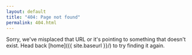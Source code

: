 ```yaml
---
layout: default
title: "404: Page not found"
permalink: 404.html
---
```

Sorry, we've misplaced that URL or it's pointing to something that doesn't exist.
Head back [home]({{ site.baseurl }}/) to try finding it again.
